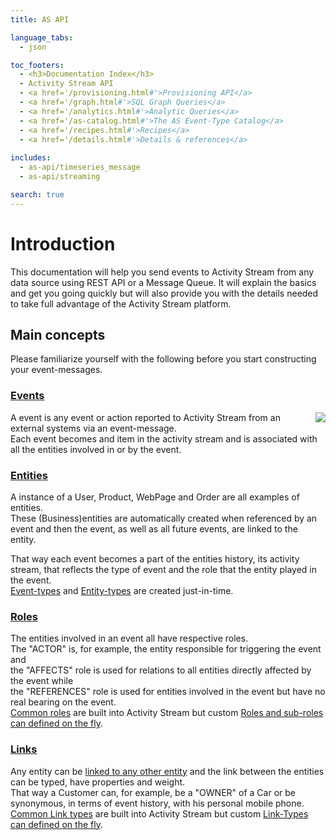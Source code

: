 ```yaml
---
title: AS API

language_tabs:
  - json

toc_footers:
  - <h3>Documentation Index</h3>
  - Activity Stream API
  - <a href='/provisioning.html#'>Provisioning API</a>
  - <a href='/graph.html#'>SQL Graph Queries</a>
  - <a href='/analytics.html#'>Analytic Queries</a>
  - <a href='/as-catalog.html#'>The AS Event-Type Catalog</a>
  - <a href='/recipes.html#'>Recipes</a>
  - <a href='/details.html#'>Details & references</a>
  
includes:
  - as-api/timeseries_message
  - as-api/streaming

search: true
---
```

# Introduction
This documentation will help you send events to Activity Stream from any data source using REST API or a Message Queue. It will explain the basics and get you going quickly but will also provide you with the details needed to take full advantage of the Activity Stream platform.

## Main concepts
Please familiarize yourself with the following before you start constructing your event-messages.

### [Events](#introduction-to-events)
<img align="right" src="/images/event-diagram-1.png">
A event is any event or action reported to Activity Stream from an external systems via an event-message.</br>
Each event becomes and item in the activity stream and is associated with all the entities involved in or by the event.

### [Entities](#introduction-to-entities)
A instance of a User, Product, WebPage and Order are all examples of entities.</br>
These (Business)entities are automatically created when referenced by an event and then the event, as well as all future events, are linked to the entity.

That way each event becomes a part of the entities history, its activity stream, that reflects the type of event and the role that the entity played in the event.</br>
[Event-types]() and [Entity-types]() are created just-in-time.

### [Roles](#roles-event-relations)
The entities involved in an event all have respective roles.
</br>The "ACTOR" is, for example, the entity responsible for triggering the event and
</br>the "AFFECTS" role is used for relations to all entities directly affected by the event while
</br>the "REFERENCES" role is used for entities involved in the event but have no real bearing on the event.
</br>[Common roles]() are built into Activity Stream but custom [Roles and sub-roles can defined on the fly]().

### [Links](#links-entity-relations)
Any entity can be [linked to any other entity]() and the link between the entities can be typed, have properties and weight.
</br>That way a Customer can, for example, be a "OWNER" of a Car or be synonymous, in terms of event history, with his personal mobile phone.
</br>[Common Link types]() are built into Activity Stream but custom [Link-Types can defined on the fly]().
